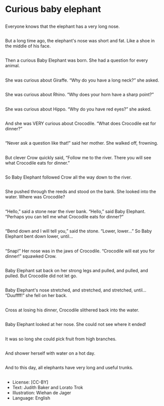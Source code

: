 # Curious baby elephant

##
Everyone knows that
the elephant has a very
long nose.

##
But a long time ago, the
elephant's nose was
short and fat. Like a
shoe in the middle of
his face.

##
Then a curious Baby
Elephant was born. She
had a question for
every animal.

##
She was curious about
Giraffe.
“Why do you have a
long neck?” she asked.

##
She was curious about
Rhino.
“Why does your horn
have a sharp point?”

##
She was curious about
Hippo.
“Why do you have red
eyes?” she asked.

##
And she was VERY
curious about Crocodile.
“What does Crocodile
eat for dinner?”

##
“Never ask a question
like that!” said her
mother.
She walked off,
frowning.

##
But clever Crow quickly
said, “Follow me to the
river. There you will see
what Crocodile eats for
dinner.”

##
So Baby Elephant
followed Crow all the
way down to the river.

##
She pushed through the
reeds and stood on the
bank.
She looked into the
water.
Where was Crocodile?

##
“Hello,” said a stone
near the river bank.
“Hello,” said Baby
Elephant.
“Perhaps you can tell
me what Crocodile eats
for dinner?”

##
“Bend down and I will
tell you,” said the
stone. “Lower, lower...”
So Baby Elephant bent
down lower, until…

##
“Snap!” Her nose was
in the jaws of Crocodile.
“Crocodile will eat you
for dinner!” squawked
Crow.

##
Baby Elephant sat back
on her strong legs and
pulled, and pulled, and
pulled.
But Crocodile did not let
go.

##
Baby Elephant's nose
stretched, and
stretched, and
stretched, until…
“Duuffff!” she fell on
her back.

##
Cross at losing his
dinner, Crocodile
slithered back into the
water.

##
Baby Elephant looked
at her nose.
She could not see
where it ended!

##
It was so long she could
pick fruit from high
branches.

##
And shower herself with
water on a hot day.

##
And to this day, all
elephants have very
long and useful trunks.

##
* License: [CC-BY]
* Text: Judith Baker and Lorato Trok
* Illustration: Wiehan de Jager
* Language: English
